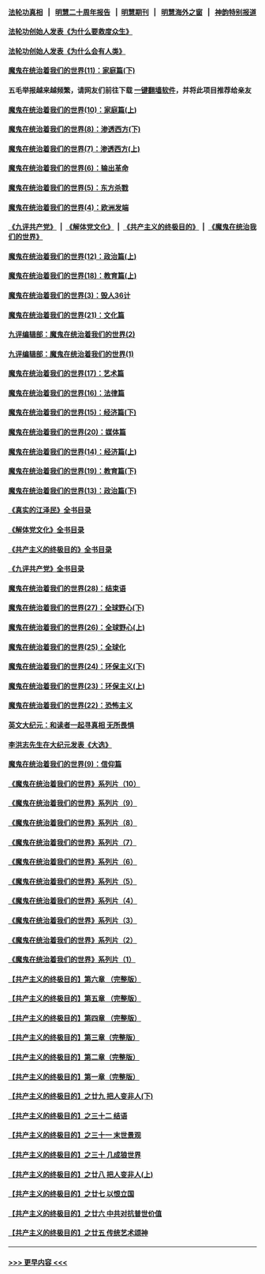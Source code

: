 #### [法轮功真相](https://github.com/gfw-breaker/truth/blob/master/README.md?t=0) &nbsp;&nbsp;|&nbsp;&nbsp; [明慧二十周年报告](https://github.com/gfw-breaker/mh-reports/blob/master/README.md?t=0) &nbsp;&nbsp;|&nbsp;&nbsp;[明慧期刊](https://github.com/gfw-breaker/mh-qikan) &nbsp;&nbsp;|&nbsp;&nbsp; [明慧海外之窗](https://github.com/gfw-breaker/mh-news/blob/master/README.md?t=0) &nbsp;&nbsp;|&nbsp;&nbsp; [神韵特别报道](https://github.com/gfw-breaker/mh-news/blob/master/shenyun.md?t=0)
#### [法轮功创始人发表《为什么要救度众生》](../pages/nsc422/n13975246.md?t=04201243) 
#### [法轮功创始人发表《为什么会有人类》](../pages/nsc422/n13912117.md?t=04201243) 
#### [魔鬼在统治着我们的世界(11)：家庭篇(下)](../pages/nsc422/n10440961.md?t=04201243) 
#### 五毛举报越来越频繁，请网友们前往下载 [一键翻墙软件](https://github.com/gfw-breaker/ssr-accounts)，并将此项目推荐给亲友
#### [魔鬼在统治着我们的世界(10)：家庭篇(上)](../pages/nsc422/n10435448.md?t=04201243) 
#### [魔鬼在统治着我们的世界(8)：渗透西方(下)](../pages/nsc422/n10429603.md?t=04201243) 
#### [魔鬼在统治着我们的世界(7)：渗透西方(上)](../pages/nsc422/n10426013.md?t=04201243) 
#### [魔鬼在统治着我们的世界(6)：输出革命](../pages/nsc422/n10421536.md?t=04201243) 
#### [魔鬼在统治着我们的世界(5)：东方杀戮](../pages/nsc422/n10417707.md?t=04201243) 
#### [魔鬼在统治着我们的世界(4)：欧洲发端](../pages/nsc422/n10414890.md?t=04201243) 
#### [《九评共产党》](https://github.com/begood0513/9ping.md/blob/master/README.md) &nbsp;|&nbsp; [《解体党文化》](../../../../jtdwh.md/blob/master/README.md)  &nbsp;|&nbsp; [《共产主义的终极目的》](../../../../gczydzjmd.md/blob/master/README.md) &nbsp;|&nbsp; [《魔鬼在统治我们的世界》](../../../../mgztzwmdsj.md/blob/master/README.md) 
#### [魔鬼在统治着我们的世界(12)：政治篇(上)](../pages/nsc422/n10444576.md?t=04201243) 
#### [魔鬼在统治着我们的世界(18)：教育篇(上)](../pages/nsc422/n10526970.md?t=04201243) 
#### [魔鬼在统治着我们的世界(3)：毁人36计](../pages/nsc422/n10411583.md?t=04201243) 
#### [魔鬼在统治着我们的世界(21)：文化篇](../pages/nsc422/n10597706.md?t=04201243) 
#### [九评编辑部：魔鬼在统治着我们的世界(2)](../pages/nsc422/n10410036.md?t=04201243) 
#### [九评编辑部：魔鬼在统治着我们的世界(1)](../pages/nsc422/n10406825.md?t=04201243) 
#### [魔鬼在统治着我们的世界(17)：艺术篇](../pages/nsc422/n10499093.md?t=04201243) 
#### [魔鬼在统治着我们的世界(16)：法律篇](../pages/nsc422/n10485969.md?t=04201243) 
#### [魔鬼在统治着我们的世界(15)：经济篇(下)](../pages/nsc422/n10469975.md?t=04201243) 
#### [魔鬼在统治着我们的世界(20)：媒体篇](../pages/nsc422/n10586579.md?t=04201243) 
#### [魔鬼在统治着我们的世界(14)：经济篇(上)](../pages/nsc422/n10457370.md?t=04201243) 
#### [魔鬼在统治着我们的世界(19)：教育篇(下)](../pages/nsc422/n10564808.md?t=04201243) 
#### [魔鬼在统治着我们的世界(13)：政治篇(下)](../pages/nsc422/n10448270.md?t=04201243) 
#### [《真实的江泽民》全书目录](../pages/nsc422/n13721399.md?t=04201243) 
#### [《解体党文化》全书目录](../pages/nsc422/n13721157.md?t=04201243) 
#### [《共产主义的终极目的》全书目录](../pages/nsc422/n13721048.md?t=04201243) 
#### [《九评共产党》全书目录](../pages/nsc422/n13708085.md?t=04201243) 
#### [魔鬼在统治着我们的世界(28)：结束语](../pages/nsc422/n10936246.md?t=04201243) 
#### [魔鬼在统治着我们的世界(27)：全球野心(下)](../pages/nsc422/n10928319.md?t=04201243) 
#### [魔鬼在统治着我们的世界(26)：全球野心(上)](../pages/nsc422/n10900318.md?t=04201243) 
#### [魔鬼在统治着我们的世界(25)：全球化](../pages/nsc422/n10788205.md?t=04201243) 
#### [魔鬼在统治着我们的世界(24)：环保主义(下)](../pages/nsc422/n10695307.md?t=04201243) 
#### [魔鬼在统治着我们的世界(23)：环保主义(上)](../pages/nsc422/n10688613.md?t=04201243) 
#### [魔鬼在统治着我们的世界(22)：恐怖主义](../pages/nsc422/n10614727.md?t=04201243) 
#### [英文大纪元：和读者一起寻真相 无所畏惧](../pages/nsc422/n12542027.md?t=04201243) 
#### [李洪志先生在大纪元发表《大选》](../pages/nsc422/n12534746.md?t=04201243) 
#### [魔鬼在统治着我们的世界(9)：信仰篇](../pages/nsc422/n10432159.md?t=04201243) 
#### [《魔鬼在统治着我们的世界》系列片（10）](../pages/nsc422/n12292670.md?t=04201243) 
#### [《魔鬼在统治着我们的世界》系列片（9）](../pages/nsc422/n12290859.md?t=04201243) 
#### [《魔鬼在统治着我们的世界》系列片（8）](../pages/nsc422/n12287445.md?t=04201243) 
#### [《魔鬼在统治着我们的世界》系列片（7）](../pages/nsc422/n12283425.md?t=04201243) 
#### [《魔鬼在统治着我们的世界》系列片（6）](../pages/nsc422/n12282314.md?t=04201243) 
#### [《魔鬼在统治着我们的世界》系列片（5）](../pages/nsc422/n12281419.md?t=04201243) 
#### [《魔鬼在统治着我们的世界》系列片（4）](../pages/nsc422/n12274024.md?t=04201243) 
#### [《魔鬼在统治着我们的世界》系列片（3）](../pages/nsc422/n12271322.md?t=04201243) 
#### [《魔鬼在统治着我们的世界》系列片（2）](../pages/nsc422/n12269049.md?t=04201243) 
#### [《魔鬼在统治着我们的世界》系列片（1）](../pages/nsc422/n12267575.md?t=04201243) 
#### [【共产主义的终极目的】第六章 （完整版）](../pages/nsc422/n11428913.md?t=04201243) 
#### [【共产主义的终极目的】第五章 （完整版）](../pages/nsc422/n11428912.md?t=04201243) 
#### [【共产主义的终极目的】第四章 （完整版）](../pages/nsc422/n11428907.md?t=04201243) 
#### [【共产主义的终极目的】第三章（完整版）](../pages/nsc422/n11428848.md?t=04201243) 
#### [【共产主义的终极目的】第二章（完整版）](../pages/nsc422/n11428831.md?t=04201243) 
#### [【共产主义的终极目的】第一章（完整版）](../pages/nsc422/n11417651.md?t=04201243) 
#### [【共产主义的终极目的】之廿九 把人变非人(下)](../pages/nsc422/n11344140.md?t=04201243) 
#### [【共产主义的终极目的】之三十二 结语](../pages/nsc422/n11360535.md?t=04201243) 
#### [【共产主义的终极目的】之三十一 末世景观](../pages/nsc422/n11351129.md?t=04201243) 
#### [【共产主义的终极目的】之三十 几成狼世界](../pages/nsc422/n11348280.md?t=04201243) 
#### [【共产主义的终极目的】之廿八 把人变非人(上)](../pages/nsc422/n11340492.md?t=04201243) 
#### [【共产主义的终极目的】之廿七 以恨立国](../pages/nsc422/n11336944.md?t=04201243) 
#### [【共产主义的终极目的】之廿六 中共对抗普世价值](../pages/nsc422/n11324785.md?t=04201243) 
#### [【共产主义的终极目的】之廿五 传统艺术颂神](../pages/nsc422/n11296396.md?t=04201243) 

----
#### [ >>> 更早内容 <<< ](../indexes/nsc422-earlier.md)
